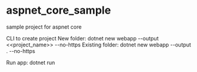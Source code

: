 # aspnet_core_sample
sample project for aspnet core

CLI to create project
New folder: dotnet new webapp --output <<project_name>> --no-https
Existing folder: dotnet new webapp --output . --no-https

Run app: dotnet run